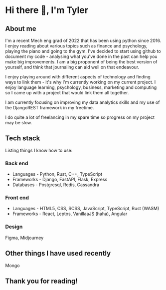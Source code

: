 # Hi there 👋, I'm Tyler

## About me
I'm a recent Mech eng grad of 2022 that has been using python since 2016. I enjoy reading about various topics such as finance and psychology, playing the piano and going to the gym. I've decided to start using github to document my code - analysing what you've done in the past can help you make big improvements. I am a big proponent of being the best version of yourself, and think that journaling can aid well on that endeavour.

I enjoy playing around with different aspects of technology and finding ways to link them - it's why I'm currently working on my current project. I enjoy language learning, psychology, business, marketing and computing so I came up with a project that would link them all together.

I am currently focusing on improving my data analytics skills and my use of the DjangoREST framework in my freetime.

I do quite a lot of freelancing in my spare time so progress on my project may be slow.

## Tech stack
Listing things I know how to use:

### Back end
* Languages - Python, Rust, C++, TypeScript
* Frameworks - Django, FastAPI, Flask, Express
* Databases - Postgresql, Redis, Cassandra

### Front end
* Languages - HTML5, CSS, SCSS, JavaScript, TypeScript, Rust (WASM)
* Frameworks - React, Leptos, VanillaaJS (haha), Angular

### Design
Figma, Midjourney

## Other things I have used recently
Mongo

## Thank you for reading!
